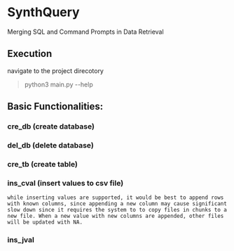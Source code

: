 # SynthQuery
Merging SQL and Command Prompts in Data Retrieval

## Execution
navigate to the project direcotory

> python3 main.py --help 

## Basic Functionalities:

### cre_db (create database)
### del_db (delete database)
### cre_tb (create table)
### ins_cval (insert values to csv file)
    while inserting values are supported, it would be best to append rows with known columns, since appending a new column may cause significant slow down since it requires the system to to copy files in chunks to a new file. When a new value with new columns are appended, other files will be updated with NA.
### ins_jval



